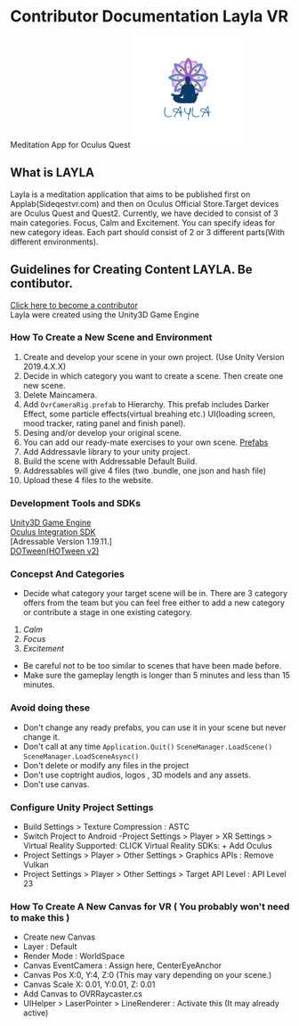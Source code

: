 # Contributor Documentation Layla VR
Meditation App for Oculus Quest 
![Error](https://github.com/kahveciozan/LaylaVR/blob/public/Assets/Sprites/LaylaLogo.png)
## What is LAYLA
Layla is a meditation application that aims to be published first on Applab(Sideqestvr.com) and then on Oculus Official Store.Target devices are Oculus Quest and Quest2. Currently, we have decided to consist of 3 main categories. Focus, Calm and Excitement. You can specify ideas for new category ideas. Each part should consist of 2 or 3 different parts(With different environments).
## Guidelines for Creating Content LAYLA. Be contibutor.
[Click here to become a contributor](https://forms.gle/XvepfJQD45Uu37mT7) <br/>
Layla were created using the Unity3D Game Engine
### How To Create a New Scene and Environment
1. Create and develop your scene in your own project. (Use Unity Version 2019.4.X.X) 
2. Decide in which category you want to create a scene. Then create one new scene.
3. Delete Maincamera.
4. Add  `OvrCameraRig.prefab` to Hierarchy. This prefab includes Darker Effect, some particle effects(virtual breahing etc.) UI(loading screen, mood tracker, rating panel and finish panel).
5. Desing and/or develop your original scene.
6. You can add our ready-mate exercises to your own scene. [Prefabs](https://www.exampleprefab.com)
7. Add Addressavle library to your unity project.
8. Build the scene with Addressable Default Build.
9. Addressables will give 4 files (two .bundle, one json and hash file)
10. Upload these 4 files to the website.
### Development Tools and SDKs
[Unity3D Game Engine](https://unity.com/) <br/>
[Oculus Integration SDK](https://assetstore.unity.com/packages/tools/integration/oculus-integration-82022) <br/>
[Adressable Version 1.19.11.] <br/>
[DOTween(HOTween v2)](https://assetstore.unity.com/packages/tools/visual-scripting/dotween-pro-32416) <br/>
### Concepst And Categories
- Decide what category your target scene will be in. There are 3 category offers from the team but you can feel free either to add a new category or contribute a stage in one existing category.
1. *Calm* 
2. *Focus* 
3. *Excitement*

- Be careful not to be too similar to scenes that have been made before. <br/>
- Make sure the gameplay length is longer than 5 minutes and less than 15 minutes.
### Avoid doing these
- Don't change any ready prefabs, you can use it in your scene but never change it.
- Don't call at any time  `Application.Quit()` `SceneManager.LoadScene()` `SceneManager.LoadSceneAsync()`
- Don't delete or modify any files in the project
- Don't use coptright audios, logos , 3D models and any assets.
- Don't use canvas.
### Configure Unity Project Settings
- Build Settings > Texture Compression : ASTC
- Switch Project to Android
-Project Settings > Player > XR Settings > Virtual Reality Supported: CLICK
Virtual Reality SDKs:  + Add Oculus
- Project Settings > Player > Other Settings > Graphics APIs : Remove Vulkan
- Project Settings > Player > Other Settings > Target API Level : API Level 23
### How To Create A New Canvas for VR ( You probably won't need to make this )
 - Create new Canvas
 - Layer : Default
 - Render Mode : WorldSpace
 - Canvas EventCamera : Assign here, CenterEyeAnchor
 - Canvas Pos X:0, Y:4, Z:0  (This may vary depending on your scene.)
 - Canvas Scale X: 0.01, Y:0.01, Z: 0.01
 - Add Canvas to OVRRaycaster.cs
 - UIHelper > LaserPointer > LineRenderer : Activate this (It may already active)
